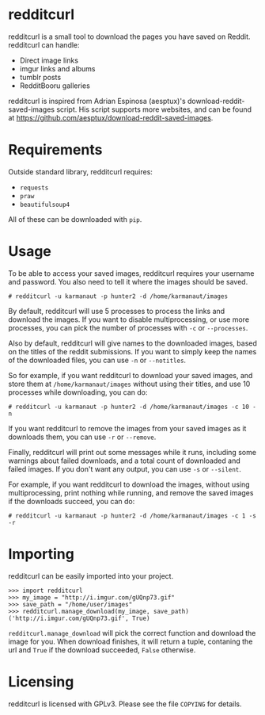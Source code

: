 # redditcurl

redditcurl is a small tool to download the pages you have saved on Reddit.
redditcurl can handle:

* Direct image links
* imgur links and albums
* tumblr posts
* RedditBooru galleries

redditcurl is inspired from Adrian Espinosa (aesptux)'s download-reddit-saved-images script.
His script supports more websites, and can be found at https://github.com/aesptux/download-reddit-saved-images.

# Requirements

Outside standard library, redditcurl requires:
* `requests`
* `praw`
* `beautifulsoup4`

All of these can be downloaded with `pip`.

# Usage

To be able to access your saved images, redditcurl requires your username and password. You also need to tell it where the images should be saved.

    # redditcurl -u karmanaut -p hunter2 -d /home/karmanaut/images

By default, redditcurl will use 5 processes to process the links and download the images.
If you want to disable multiprocessing, or use more processes, you can pick the number of processes with `-c` or `--processes`.

Also by default, redditcurl will give names to the downloaded images, based on the titles of the reddit submissions. If you want to simply keep the names of the downloaded files, you can use `-n` or `--notitles`.

So for example, if you want redditcurl to download your saved images, and store them at `/home/karmanaut/images` without using their titles, and use 10 processes while downloading, you can do:

    # redditcurl -u karmanaut -p hunter2 -d /home/karmanaut/images -c 10 -n

If you want redditcurl to remove the images from your saved images as it downloads them, you can use `-r` or `--remove`.

Finally, redditcurl will print out some messages while it runs, including some warnings about failed downloads, and a total count of downloaded and failed images. If you don't want any output, you can use `-s` or `--silent`.

For example, if you want redditcurl to download the images, without using multiprocessing, print nothing while running, and remove the saved images if the downloads succeed, you can do:

    # redditcurl -u karmanaut -p hunter2 -d /home/karmanaut/images -c 1 -s -r

# Importing

redditcurl can be easily imported into your project.

    >>> import redditcurl
    >>> my_image = "http://i.imgur.com/gUQnp73.gif"
    >>> save_path = "/home/user/images"
    >>> redditcurl.manage_download(my_image, save_path)
    ('http://i.imgur.com/gUQnp73.gif', True)

`redditcurl.manage_download` will pick the correct function and download the image for you.
When download finishes, it will return a tuple, contaning the url and `True` if the download succeeded, `False` otherwise.

# Licensing

redditcurl is licensed with GPLv3. Please see the file `COPYING` for details.
